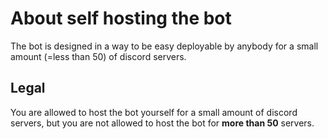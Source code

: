 # About self hosting the bot
The bot is designed in a way to be easy deployable by anybody for a small amount (=less than 50) of discord servers.
## Legal 
You are allowed to host the bot yourself for a small amount of discord servers, but you are not allowed to host the bot for **more than 50** servers.